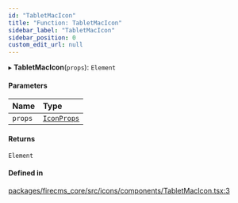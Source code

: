 ```yaml
---
id: "TabletMacIcon"
title: "Function: TabletMacIcon"
sidebar_label: "TabletMacIcon"
sidebar_position: 0
custom_edit_url: null
---
```


▸ **TabletMacIcon**(`props`): `Element`

#### Parameters

| Name | Type |
| :------ | :------ |
| `props` | [`IconProps`](../types/IconProps.md) |

#### Returns

`Element`

#### Defined in

[packages/firecms_core/src/icons/components/TabletMacIcon.tsx:3](https://github.com/FireCMSco/firecms/blob/d45f3739/packages/firecms_core/src/icons/components/TabletMacIcon.tsx#L3)
